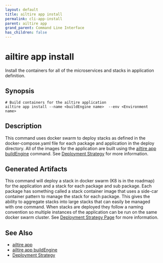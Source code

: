 ```yaml
---
layout: default 
title: ailtire app install 
permalink: cli-app-install 
parent: ailtire app 
grand_parent: Command Line Interface
has_children: false
---
```


# ailtire app install

Install the containers for all of the microservices and stacks in application definition.

## Synopsis

```shell
# Build containers for the ailtire application
ailtire app install --name <buildEngine name>  --env <Environment name>
```

## Description

This command uses docker swarm to deploy stacks as defined in the docker-compose.yaml file for each package and application
in the deploy directory. All of the images for the application are built using the
[ailtire app buildEngine](ailtire-app-buildEngine) command. See [Deployment Strategy](deployment) for more information.

## Generated Artifacts

This command will deploy a stack in docker swarm (K8 is in the roadmap) for the application and a stack
for each package and sub package. Each package has something called a stack container image that
uses a side-car container pattern to manage the stack for each package. This gives the ability to aggregate
stacks into large stacks that can easily be managed with one command.
When stacks are deployed they follow a naming convention so multiple instances of the application
can be run on the same docker swarm cluster.
See [Deployment Strategy Page](deployment) for more information.

## See Also

* [ailtire app](cli-app)
* [ailtire app buildEngine](cli-app)
* [Deployment Strategy](deployment)
